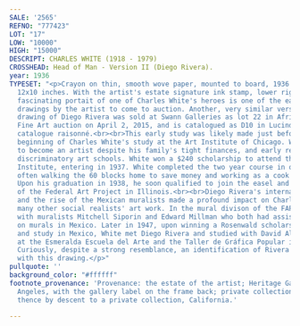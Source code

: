 ```yaml
---
SALE: '2565'
REFNO: "777423"
LOT: "17"
LOW: "10000"
HIGH: "15000"
DESCRIPT: CHARLES WHITE (1918 - 1979)
CROSSHEAD: Head of Man - Version II (Diego Rivera).
year: 1936
TYPESET: "<p>Crayon on thin, smooth wove paper, mounted to board, 1936. 305x254 mm;
  12x10 inches. With the artist's estate signature ink stamp, lower right.<br><br>This
  fascinating portait of one of Charles White's heroes is one of the earliest known
  drawings by the artist to come to auction. Another, very similar version of this
  drawing of Diego Rivera was sold at Swann Galleries as lot 22 in African-American
  Fine Art auction on April 2, 2015, and is catalogued as D10 in Lucinda Gedeon's
  catalogue raisonné.<br><br>This early study was likely made just before or at the
  beginning of Charles White's study at the Art Institute of Chicago. White was determined
  to become an artist despite his family's tight finances, and early rejections from
  discriminatory art schools. White won a $240 scholarship to attend the Chicago Art
  Institute, entering in 1937. White completed the two year course in one year, despite
  often walking the 60 blocks home to save money and working as a cook and valet.
  Upon his graduation in 1938, he soon qualified to join the easel and mural divisions
  of the Federal Art Project in Illinois.<br><br>Diego Rivera's international fame
  and the rise of the Mexican muralists made a profound impact on Charles White and
  many other social realists' art work. In the mural divison of the FAP, White worked
  with muralists Mitchell Siporin and Edward Millman who both had assisted Rivera
  on murals in Mexico. Later in 1947, upon winning a Rosenwald scholarship to travel
  and study in Mexico, White met Diego Rivera and studied with David Alfaro Siqueiros
  at the Esmeralda Escuela del Arte and the Taller de Gráfica Popular in Mexico City.
  Curiously, despite a strong resemblance, an identification of Rivera was never made
  with this drawing.</p>"
pullquote: ''
background_color: "#ffffff"
footnote_provenance: 'Provenance: the estate of the artist; Heritage Gallery, Los
  Angeles, with the gallery label on the frame back; private collection, New York;
  thence by descent to a private collection, California.'

---
```

